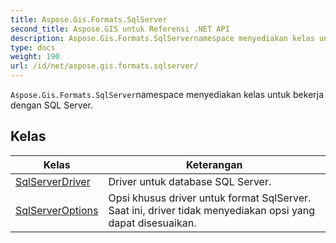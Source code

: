 ```yaml
---
title: Aspose.Gis.Formats.SqlServer
second_title: Aspose.GIS untuk Referensi .NET API
description: Aspose.Gis.Formats.SqlServernamespace menyediakan kelas untuk bekerja dengan SQL Server.
type: docs
weight: 190
url: /id/net/aspose.gis.formats.sqlserver/
---
```

`Aspose.Gis.Formats.SqlServer`namespace menyediakan kelas untuk bekerja dengan SQL Server.

## Kelas

| Kelas | Keterangan |
| --- | --- |
| [SqlServerDriver](./sqlserverdriver/) | Driver untuk database SQL Server. |
| [SqlServerOptions](./sqlserveroptions/) | Opsi khusus driver untuk format SqlServer. Saat ini, driver tidak menyediakan opsi yang dapat disesuaikan. |


